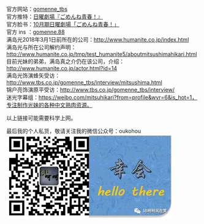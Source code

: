 官方网站：[gomenne_tbs](http://www.tbs.co.jp/gomenne_tbs/)  
官方推特：[日曜劇場『ごめんね青春！』](https://twitter.com/gomenne_tbs)  
官方脸书：[10月期日曜劇場「ごめんね青春！」](https://www.facebook.com/gomennetbs)  
官方 ins ：[gomenne.88](https://www.instagram.com/gomenne.88/)  
满岛光2018年3月1日前所在的公司：http://www.humanite.co.jp/index.html  
满岛光与所在公司解约声明：http://www.humanite.co.jp/tmp/test_humanite5/aboutmitsushimahikari.html  
目前光妹的弟弟，满岛真之介仍在该公司，介绍：http://www.humanite.co.jp/actor.html?id=14  
满岛光饰演蜂矢受访：http://www.tbs.co.jp/gomenne_tbs/interview/mitsushima.html  
锦户亮饰演原平受访：http://www.tbs.co.jp/gomenne_tbs/interview/  
迷光字幕组：https://weibo.com/mitsuhikari?from=profile&wvr=6&is_hot=1，专注制作光妹的各种中文熟肉资源。  






以上链接可能需要科学上网。

最后我的个人私货，敬请关注我的微信公众号：oukohou
![image](https://github.com/oukohou/forZhihu/blob/master/Tieba/Hicari/mmexport1525761652822.jpg)
